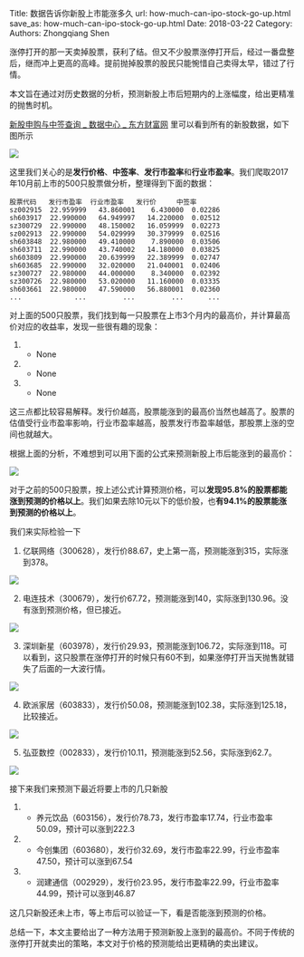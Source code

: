 Title: 数据告诉你新股上市能涨多久
url: how-much-can-ipo-stock-go-up.html
save_as: how-much-can-ipo-stock-go-up.html
Date: 2018-03-22
Category:
Authors: Zhongqiang Shen

涨停打开的那一天卖掉股票，获利了结。但又不少股票涨停打开后，经过一番盘整后，继而冲上更高的高峰。提前抛掉股票的股民只能惋惜自己卖得太早，错过了行情。

本文旨在通过对历史数据的分析，预测新股上市后短期内的上涨幅度，给出更精准的抛售时机。




[新股申购与中签查询 \_ 数据中心 \_ 东方财富网](http://link.zhihu.com/?target=http%3A//data.eastmoney.com/xg/xg/default.html) 里可以看到所有的新股数据，如下图所示

![]({static}/images/v2-3df950e5fd4b98a45337e47a8d297a1d_r.jpg)

这里我们关心的是**发行价格**、**中签率**、**发行市盈率**和**行业市盈率**。我们爬取2017年10月前上市的500只股票做分析，整理得到下面的数据：

```text
股票代码   发行市盈率  行业市盈率   发行价     中签率                                            
sz002915  22.959999   43.860001    6.430000  0.02286
sh603917  22.990000   64.949997   14.220000  0.02512
sz300729  22.990000   48.150002   16.059999  0.02273
sz002913  22.990000   54.029999   30.379999  0.02516
sh603848  22.980000   49.410000    7.890000  0.03506
sh603711  22.990000   43.740002   14.180000  0.03825
sh603809  22.990000   20.639999   22.389999  0.02747
sh603685  22.990000   32.020000   21.040001  0.02406
sz300727  22.980000   44.000000    8.340000  0.02392
sz300726  22.980000   53.020000   11.160000  0.03335
sh603661  22.980000   47.590000   56.880001  0.02360
...             ...         ...         ...      ...

```

对上面的500只股票，我们找到每一只股票在上市3个月内的最高价，并计算最高价对应的收益率，发现一些很有趣的现象：

1. + None
2. + None
3. + None


这三点都比较容易解释。发行价越高，股票能涨到的最高价当然也越高了。股票的估值受行业市盈率影响，行业市盈率越高，股票发行市盈率越低，那股票上涨的空间也就越大。




根据上面的分析，不难想到可以用下面的公式来预测新股上市后能涨到的最高价：

![](http://www.zhihu.com/equation?tex=%E6%9C%80%E9%AB%98%E4%BB%B7+%3D+%E5%8F%91%E8%A1%8C%E4%BB%B7+%5Ctimes+%28%E8%A1%8C%E4%B8%9A%E5%B8%82%E7%9B%88%E7%8E%87+%5Cdiv+%E5%8F%91%E8%A1%8C%E5%B8%82%E7%9B%88%E7%8E%87%29) 

对于之前的500只股票，按上述公式计算预测价格，可以**发现95.8%的股票都能涨到预测的价格以上**。我们如果去除10元以下的低价股，也**有94.1%的股票能涨到预测的价格以上**。




我们来实际检验一下

1. 亿联网络（300628），发行价88.67，史上第一高，预测能涨到315，实际涨到378。

![]({static}/images/v2-0a5c6fd17866a8c88d49bac657c0169d_r.jpg)




2. 电连技术（300679），发行价67.72，预测能涨到140，实际涨到130.96。没有涨到预测价格，但已接近。

![]({static}/images/v2-fe7c598b5ccfaf662bae7506374e2778_r.jpg)




3. 深圳新星（603978），发行价29.93，预测能涨到106.72，实际涨到118。可以看到，这只股票在涨停打开的时候只有60不到，如果涨停打开当天抛售就错失了后面的一大波行情。

![]({static}/images/v2-5cf620c4ab7c2308ca835bdc2240ead1_r.jpg)




4. 欧派家居（603833），发行价50.08，预测能涨到102.38，实际涨到125.18，比较接近。

![]({static}/images/v2-3f134fbfd79f5a85ed2dda3b1c2bfd17_r.jpg)




5. 弘亚数控（002833），发行价10.11，预测能涨到52.56，实际涨到62.7。

![]({static}/images/v2-c9d94e93a64cfc4caa5548b9c2b2b3bc_r.jpg)




接下来我们来预测下最近将要上市的几只新股

1. + 养元饮品（603156），发行价78.73，发行市盈率17.74，行业市盈率50.09，预计可以涨到222.3
2. + 今创集团（603680），发行价32.69，发行市盈率22.99，行业市盈率47.50，预计可以涨到67.54
3. + 润建通信（002929），发行价23.95，发行市盈率22.99，行业市盈率44.99，预计可以涨到46.87


这几只新股还未上市，等上市后可以验证一下，看是否能涨到预测的价格。




总结一下，本文主要给出了一种方法用于预测新股上涨到的最高价。不同于传统的涨停打开就卖出的策略，本文对于价格的预测能给出更精确的卖出建议。

